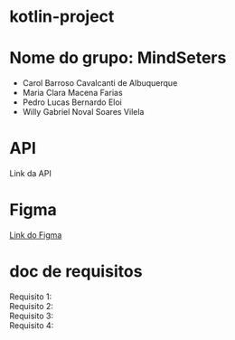 # kotlin-project

# Nome do grupo: MindSeters
- Carol Barroso Cavalcanti de Albuquerque
- Maria Clara Macena Farias
- Pedro Lucas Bernardo Eloi
- Willy Gabriel Noval Soares Vilela

# API
Link da API

# Figma
[Link do Figma](https://www.figma.com/file/0n0zDN7zbzhRbaEO74Xesx/ToDo-List/duplicate](https://www.figma.com/file/IaawACNkEZnPvBdV9jc5TF/Projeto-Integrador---Librarian's?type=design&node-id=0-1&mode=design&t=ykFQVfpPSJQzTWAk-0](https://www.figma.com/file/IaawACNkEZnPvBdV9jc5TF/Projeto-Integrador---Librarian's?type=design&node-id=0-1&mode=design&t=ykFQVfpPSJQzTWAk-0)https://www.figma.com/file/IaawACNkEZnPvBdV9jc5TF/Projeto-Integrador---Librarian's?type=design&node-id=0-1&mode=design&t=ykFQVfpPSJQzTWAk-0))


# doc de requisitos
Requisito 1: 
<br/>
Requisito 2:
<br/>
Requisito 3:
<br/>
Requisito 4:
